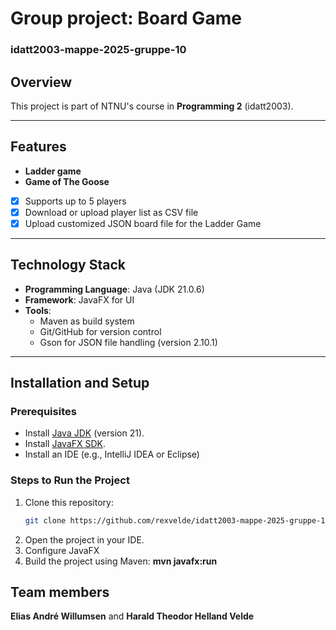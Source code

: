 # **Group project: Board Game**
### idatt2003-mappe-2025-gruppe-10

## **Overview**


This project is part of NTNU's course in **Programming 2** (idatt2003).

---

## **Features**
- **Ladder game**
- **Game of The Goose**
-[x] Supports up to 5 players
-[x] Download or upload player list as CSV file
-[x] Upload customized JSON board file for the Ladder Game

---

## **Technology Stack**
- **Programming Language**: Java (JDK 21.0.6)
- **Framework**: JavaFX for UI
- **Tools**:
    - Maven as build system
    - Git/GitHub for version control
    - Gson for JSON file handling (version 2.10.1)

---

## **Installation and Setup**
### **Prerequisites**
- Install [Java JDK](https://www.oracle.com/java/technologies/javase-downloads.html) (version 21).
- Install [JavaFX SDK](https://openjfx.io/).
- Install an IDE (e.g., IntelliJ IDEA or Eclipse)

### **Steps to Run the Project**
1. Clone this repository:
   ```bash
   git clone https://github.com/rexvelde/idatt2003-mappe-2025-gruppe-10.git
   ```
2. Open the project in your IDE.
3. Configure JavaFX
4. Build the project using Maven: **mvn javafx:run**

## **Team members**
**Elias André Willumsen** and **Harald Theodor Helland Velde**
